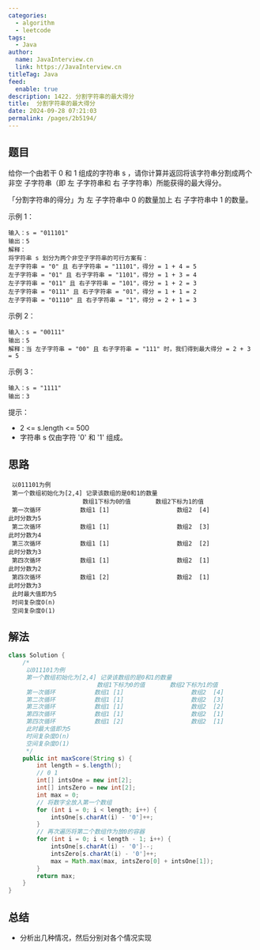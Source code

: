 ```yaml
---
categories: 
  - algorithm
  - leetcode
tags: 
  - Java
author: 
  name: JavaInterview.cn
  link: https://JavaInterview.cn
titleTag: Java
feed: 
  enable: true
description: 1422. 分割字符串的最大得分
title:  分割字符串的最大得分
date: 2024-09-28 07:21:03
permalink: /pages/2b5194/
---
```


## 题目

给你一个由若干 0 和 1 组成的字符串 s ，请你计算并返回将该字符串分割成两个 非空 子字符串（即 左 子字符串和 右 子字符串）所能获得的最大得分。

「分割字符串的得分」为 左 子字符串中 0 的数量加上 右 子字符串中 1 的数量。



示例 1：

    输入：s = "011101"
    输出：5
    解释：
    将字符串 s 划分为两个非空子字符串的可行方案有：
    左子字符串 = "0" 且 右子字符串 = "11101"，得分 = 1 + 4 = 5
    左子字符串 = "01" 且 右子字符串 = "1101"，得分 = 1 + 3 = 4
    左子字符串 = "011" 且 右子字符串 = "101"，得分 = 1 + 2 = 3
    左子字符串 = "0111" 且 右子字符串 = "01"，得分 = 1 + 1 = 2
    左子字符串 = "01110" 且 右子字符串 = "1"，得分 = 2 + 1 = 3
示例 2：

    输入：s = "00111"
    输出：5
    解释：当 左子字符串 = "00" 且 右子字符串 = "111" 时，我们得到最大得分 = 2 + 3 = 5
示例 3：

    输入：s = "1111"
    输出：3


提示：

* 2 <= s.length <= 500
* 字符串 s 仅由字符 '0' 和 '1' 组成。

## 思路

     以011101为例
     第一个数组初始化为[2,4] 记录该数组的是0和1的数量
                         数组1下标为0的值       数组2下标为1的值
     第一次循环           数组1 [1]                   数组2  [4]            此时分数为5
     第二次循环           数组1 [1]                   数组2  [3]            此时分数为4
     第三次循环           数组1 [1]                   数组2  [2]            此时分数为3
     第四次循环           数组1 [1]                   数组2  [1]            此时分数为2
     第四次循环           数组1 [2]                   数组2  [1]            此时分数为3
     此时最大值即为5
     时间复杂度O(n)
     空间复杂度O(1)

## 解法
```java
class Solution {
    /*
     以011101为例
     第一个数组初始化为[2,4] 记录该数组的是0和1的数量
                         数组1下标为0的值       数组2下标为1的值
     第一次循环           数组1 [1]                   数组2  [4]            此时分数为5
     第二次循环           数组1 [1]                   数组2  [3]            此时分数为4
     第三次循环           数组1 [1]                   数组2  [2]            此时分数为3
     第四次循环           数组1 [1]                   数组2  [1]            此时分数为2
     第四次循环           数组1 [2]                   数组2  [1]            此时分数为3
     此时最大值即为5
     时间复杂度O(n)
     空间复杂度O(1)
     */
    public int maxScore(String s) {
        int length = s.length();
        // 0 1
        int[] intsOne = new int[2];
        int[] intsZero = new int[2];
        int max = 0;
        // 将数字全放入第一个数组
        for (int i = 0; i < length; i++) {
            intsOne[s.charAt(i) - '0']++;
        }
        // 再次遍历将第二个数组作为放0的容器
        for (int i = 0; i < length - 1; i++) {
            intsOne[s.charAt(i) - '0']--;
            intsZero[s.charAt(i) - '0']++;
            max = Math.max(max, intsZero[0] + intsOne[1]);
        }
        return max;
    }
}

```

## 总结

- 分析出几种情况，然后分别对各个情况实现 
